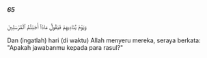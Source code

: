 ##### 65

<span class="ayah">وَيَوْمَ يُنَادِيهِمْ فَيَقُولُ مَاذَآ أَجَبْتُمُ ٱلْمُرْسَلِينَ</span>

<span class="ayah_translation">Dan (ingatlah) hari (di waktu) Allah menyeru mereka, seraya berkata: "Apakah jawabanmu kepada para rasul?"</span>
